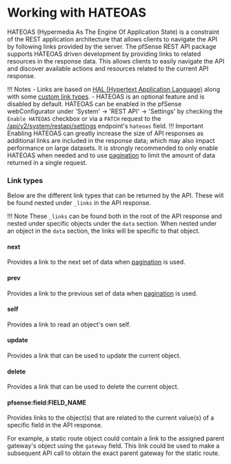 # Working with HATEOAS

HATEOAS (Hypermedia As The Engine Of Application State) is a constraint of the REST application architecture that
allows clients to navigate the API by following links provided by the server. The pfSense REST API package supports
HATEOAS driven development by providing links to related resources in the response data. This allows clients to
easily navigate the API and discover available actions and resources related to the current API response.

!!! Notes 
    - Links are based on [HAL (Hypertext Application Language)](https://stateless.group/hal_specification.html) along
      with some [custom link types](#link-types).
    - HATEOAS is an optional feature and is disabled by default. HATEOAS can be enabled in the
      pfSense webConfigurator under 'System' -> 'REST API' -> 'Settings' by checking the `Enable HATEOAS` checkbox or
      via a `PATCH` request to the [/api/v2/system/restapi/settings](https://pfrest.org/api-docs/#/SYSTEM/patchSystemRESTAPISettingsEndpoint) 
      endpoint's `hateoas` field.
!!! Important
    Enabling HATEOAS can greatly increase the size of API responses as additional links are included in the response data;
    which may also impact performance on large datasets. It is strongly recommended to only enable HATEOAS when needed and
    to use [pagination](./QUERIES_FILTERS_AND_SORTING#pagination) to limit the amount of data returned in a single request.

### Link types

Below are the different link types that can be returned by the API. These will be found nested under `_links` in the
API response.

!!! Note
    These `_links` can be found both in the root of the API response and nested under specific objects under the
    `data` section. When nested under an object in the `data` section, the links will be specific to that object.

#### next

Provides a link to the next set of data when [pagination](./QUERIES_FILTERS_AND_SORTING#pagination) is used.

#### prev

Provides a link to the previous set of data when [pagination](./QUERIES_FILTERS_AND_SORTING#pagination) is used.

#### self

Provides a link to read an object's own self.

#### update

Provides a link that can be used to update the current object.

#### delete

Provides a link that can be used to delete the current object.

#### pfsense:field:FIELD_NAME

Provides links to the object(s) that are related to the current value(s) of a specific field in the API response.

For example, a static route object could contain a link to the assigned parent gateway's object using the
`gateway` field. This link could be used to make a subsequent API call to obtain the exact parent gateway for the static
route.
